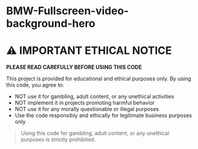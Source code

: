 # BMW-Fullscreen-video-background-hero

# ⚠️ IMPORTANT ETHICAL NOTICE

**PLEASE READ CAREFULLY BEFORE USING THIS CODE**

This project is provided for educational and ethical purposes only. By using this code, you agree to:

- NOT use it for gambling, adult content, or any unethical activities
- NOT implement it in projects promoting harmful behavior
- NOT use it for any morally questionable or illegal purposes
- Use the code responsibly and ethically for legitimate business purposes only

> Using this code for gambling, adult content, or any unethical purposes is strictly prohibited.
